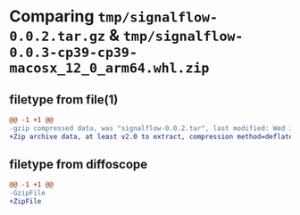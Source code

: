 # Comparing `tmp/signalflow-0.0.2.tar.gz` & `tmp/signalflow-0.0.3-cp39-cp39-macosx_12_0_arm64.whl.zip`

## filetype from file(1)

```diff
@@ -1 +1 @@
-gzip compressed data, was "signalflow-0.0.2.tar", last modified: Wed Jan  4 00:06:27 2023, max compression
+Zip archive data, at least v2.0 to extract, compression method=deflate
```

## filetype from diffoscope

```diff
@@ -1 +1 @@
-GzipFile
+ZipFile
```

